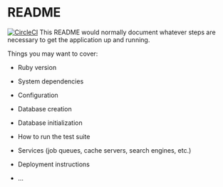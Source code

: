 # README
[![CircleCI](https://circleci.com/gh/RSRBX07/exo-elkhalil.svg?style=svg)](https://circleci.com/gh/RSRBX07/exo-elkhalil)
This README would normally document whatever steps are necessary to get the
application up and running.

Things you may want to cover:

* Ruby version

* System dependencies

* Configuration

* Database creation

* Database initialization

* How to run the test suite

* Services (job queues, cache servers, search engines, etc.)

* Deployment instructions

* ...
